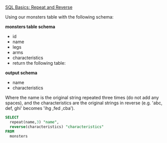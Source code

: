 [SQL Basics: Repeat and Reverse](https://www.codewars.com/kata/59414360f5c3947364000070/)

Using our monsters table with the following schema:

**monsters table schema**

- id
- name
- legs
- arms
- characteristics
- return the following table:

**output schema**

- name
- characteristics

Where the name is the original string repeated three times (do not add any spaces), and the characteristics are the original strings in reverse (e.g. 'abc, def, ghi' becomes 'ihg ,fed ,cba').

```sql
SELECT
  repeat(name,3) "name",
  reverse(characteristics) "characteristics"
FROM
  monsters
```
